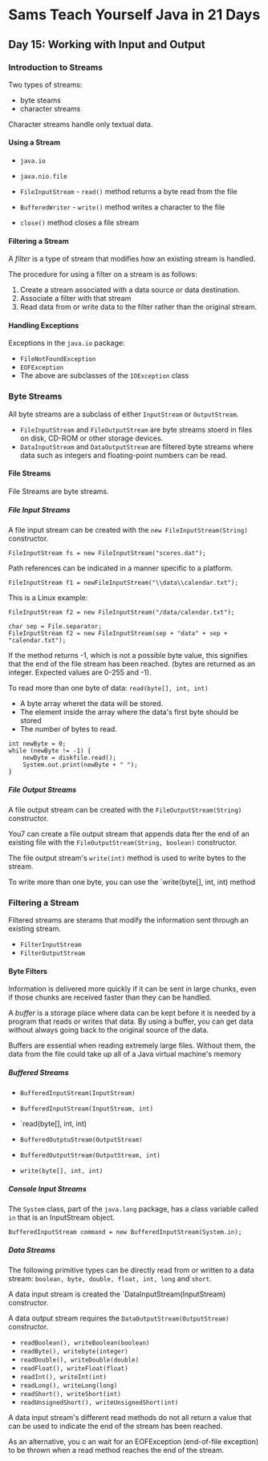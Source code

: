 # Sams Teach Yourself Java in 21 Days

## Day 15: Working with Input and Output

### Introduction to Streams

Two types of streams:

* byte steams
* character streams

Character streams handle only textual data.

#### Using a Stream

* `java.io`
* `java.nio.file`

* `FileInputStream` - `read()` method returns a byte read from the file
* `BufferedWriter` - `write()` method writes a character to the file
* `close()` method closes a file stream

#### Filtering a Stream

A *filter* is a type of stream that modifies how an existing stream is handled.

The procedure for using a filter on a stream is as follows:

1. Create a stream associated with a data source or data destination.
2. Associate a filter with that stream
3. Read data from or write data to the filter rather than the original stream.

#### Handling Exceptions

Exceptions in the `java.io` package:

* `FileNotFoundException`
* `EOFException`
* The above are subclasses of the `IOException` class

### Byte Streams

All byte streams are a subclass of either `InputStream` or `OutputStream`.

* `FileInputStream` and `FileOutputStream` are byte streams stoerd in files on disk, CD-ROM or other storage devices.
* `DataInputStream` and `DataOutputStream` are filtered byte streams where data such as integers and floating-point numbers can be read.

#### File Streams

File Streams are byte streams.

##### File Input Streams

A file input stream can be created with the `new FileInputStream(String)` constructor.

`FileInputStream fs = new FileInputStream("scores.dat");`

Path references can be indicated in a manner specific to a platform.

`FileInputStream f1 = newFileInputStream("\\data\\calendar.txt");`

This is a Linux example:

`FileInputStream f2 = new FileInputStream("/data/calendar.txt");`

```
char sep = File.separator;
FileInputStream f2 = new FileInputStream(sep + "data" + sep + "calendar.txt");
```

If the method returns -1, which is not a possible byte value, this signifies that the end of the file stream has been reached. (bytes are returned as an integer. Expected values are 0-255 and -1).

To read more than one byte of data: `read(byte[], int, int)`

* A byte array wheret the data will be stored.
* The element inside the array where the data's first byte should be stored
* The number of bytes to read.

```
int newByte = 0;
while (newByte != -1) {
    newByte = diskfile.read();
    System.out.print(newByte + " ");
}
```

##### File Output Streams

A file output stream can be created with the `FileOutputStream(String)` constructor.

You7 can create a file output stream that appends data fter the end of an existing file with
the `FileOutputStream(String, boolean)` constructor.

The file output stream's `write(int)` method is used to write bytes to the stream.

To write more than one byte, you can use the `write(byte[], int, int) method

### Filtering a Stream

Filtered streams are sterams that modify the information sent through an existing stream.

* `FilterInputStream`
* `FilterOutputStream`

#### Byte Filters

Information is delivered more quickly if it can be sent in large chunks, even if those chunks are received faster than they can be handled.

A *buffer* is a storage place where data can be kept before it is needed by a program that reads or writes that data. By using a buffer, you can get data without always going back to the original source of the data.

Buffers are essential when reading extremely large files. Without them, the data from the file could take up all of a Java virtual machine's memory

##### Buffered Streams

* `BufferedInputStream(InputStream)`
* `BufferedInputStream(InputStream, int)`
* `read(byte[], int, int)

* `BufferedOutptuStream(OutputStream)`
* `BufferedOutputStream(OutputStream, int)`
* `write(byte[], int, int)`

##### Console Input Streams

The `System` class, part of the `java.lang` package, has a class variable called `in` that is an InputStream object.

`BufferedInputStream command = new BufferedInputStream(System.in);`

##### Data Streams

The following primitive types can be directly read from or written to a data stream: 
`boolean, byte, double, float, int, long` and `short`.

A data input stream is created the `DataInputStream(InputStream) constructor.

A data output stream requires the `DataOutputStream(OutputStream)` constructor.

* `readBoolean(), writeBoolean(boolean)`
* `readByte(), writebyte(integer)`
* `readDouble(), writeDouble(double)`
* `readFloat(), writeFloat(float)`
* `readInt(), writeInt(int)`
* `readLong(), writeLong(long)`
* `readShort(), writeShort(int)`
* `readUnsignedShort(), writeUnsignedShort(int)`

A data input stream's different read methods do not all return a value that can be used to indicate the end of the stream has been reached.

As an alternative, you c an wait for an EOFException (end-of-file exception) to be thrown when a read method reaches the end of the stream.

